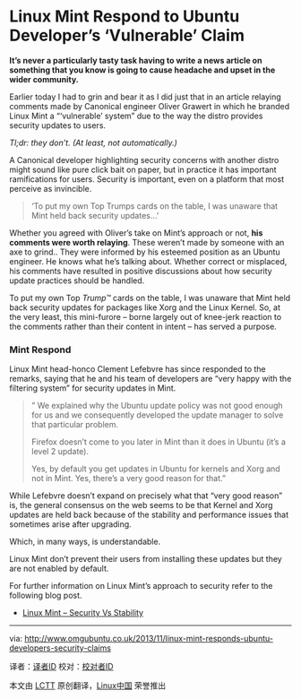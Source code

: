 Linux Mint Respond to Ubuntu Developer’s ‘Vulnerable’ Claim
================================================================================
**It’s never a particularly tasty task having to write a news article on something that you know is going to cause headache and upset in the wider community.**

Earlier today I had to grin and bear it as I did just that in an article relaying comments made by Canonical engineer Oliver Grawert in which he branded Linux Mint a “‘vulnerable’ system” due to the way the distro provides security updates to users.

*Tl;dr: they don’t. (At least, not automatically.)*

A Canonical developer highlighting security concerns with another distro might sound like pure click bait on paper, but in practice it has important ramifications for users. Security is important, even on a platform that most perceive as invincible.

> ‘To put my own Top Trumps cards on the table, I was unaware that Mint held back security updates…’

Whether you agreed with Oliver’s take on Mint’s approach or not, **his comments were worth relaying**. These weren’t made by someone with an axe to grind.. They were informed by his esteemed position as an Ubuntu engineer. He knows what he’s talking about. Whether correct or misplaced, his comments have resulted in positive discussions about how security update practices should be handled.

To put my own Top *Trump™* cards on the table, I was unaware that Mint held back security updates for packages like Xorg and the Linux Kernel. So, at the very least, this mini-furore – borne largely out of knee-jerk reaction to the comments rather than their content in intent – has served a purpose.

### Mint Respond ###

Linux Mint head-honco Clement Lefebvre has since responded to the remarks, saying that he and his team of developers are “very happy with the filtering system” for security updates in Mint.

> ” We explained why the Ubuntu update policy was not good enough for us and we consequently developed the update manager to solve that particular problem.
> 
> Firefox doesn’t come to you later in Mint than it does in Ubuntu (it’s a level 2 update).
> 
> Yes, by default you get updates in Ubuntu for kernels and Xorg and not in Mint. Yes, there’s a very good reason for that.”

While Lefebvre doesn’t expand on precisely what that “very good reason” is, the general consensus on the web seems to be that Kernel and Xorg updates are held back because of the stability and performance issues that sometimes arise after upgrading.

Which, in many ways, is understandable.

Linux Mint don’t prevent their users from installing these updates but they are not enabled by default.

For further information on Linux Mint’s approach to security refer to the following blog post.

- [Linux Mint – Security Vs Stability][1]

--------------------------------------------------------------------------------

via: http://www.omgubuntu.co.uk/2013/11/linux-mint-responds-ubuntu-developers-security-claims

译者：[译者ID](https://github.com/译者ID) 校对：[校对者ID](https://github.com/校对者ID)

本文由 [LCTT](https://github.com/LCTT/TranslateProject) 原创翻译，[Linux中国](http://linux.cn/) 荣誉推出

[1]:http://segfault.linuxmint.com/2013/11/answering-controversy-stability-vs-security-is-something-you-configure/